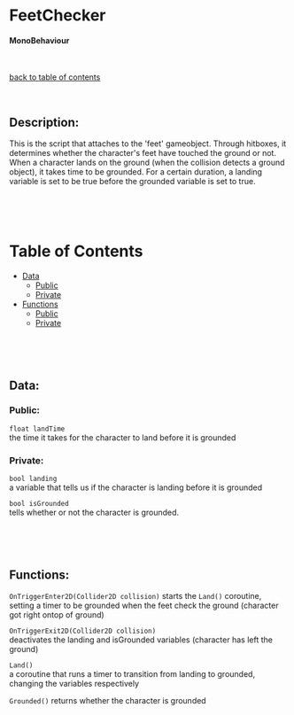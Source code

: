 # FeetChecker

#### MonoBehaviour

<p>&nbsp;</p>

[back to table of contents](/CodeDescription/TableOfContents.md)

<p>&nbsp;</p>

## Description:  
This is the script that attaches to the 'feet' gameobject. Through hitboxes, it determines whether the character's feet have touched the ground or not. When a character lands on the ground (when the collision detects a ground object), it takes time to be grounded. For a certain duration, a landing variable is set to be true before the grounded variable is set to true.


<p>&nbsp;</p>
<p>&nbsp;</p>

# Table of Contents
- [Data](#data)
    - [Public](#public)
    - [Private](#private)
- [Functions](#functions)
    - [Public](#public-1)
    - [Private](#instance-1)

<p>&nbsp;</p>
<p>&nbsp;</p>

## Data:

### **Public:**

`float landTime`  
the time it takes for the character to land before it is grounded

### **Private:**

`bool landing`  
a variable that tells us if the character is landing before it is grounded

`bool isGrounded`  
tells whether or not the character is grounded.

<p>&nbsp;</p>
<p>&nbsp;</p>

## Functions:

`OnTriggerEnter2D(Collider2D collision)`
starts the `Land()` coroutine, setting a timer to be grounded when the feet check the ground (character got right ontop of ground)

`OnTriggerExit2D(Collider2D collision)`  
deactivates the landing and isGrounded variables (character has left the ground)

`Land()`  
a coroutine that runs a timer to transition from landing to grounded, changing the variables respectively

`Grounded()`
returns whether the character is grounded
